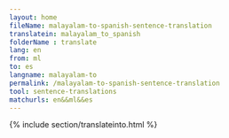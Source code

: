 ```yaml
---
layout: home
fileName: malayalam-to-spanish-sentence-translation
translatein: malayalam_to_spanish
folderName : translate
lang: en
from: ml
to: es
langname: malayalam-to
permalink: /malayalam-to-spanish-sentence-translation
tool: sentence-translations
matchurls: en&&ml&&es
---
```

{% include section/translateinto.html %}

